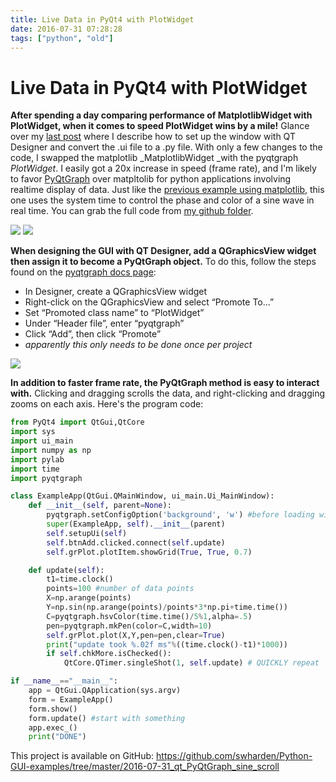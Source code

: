 ```yaml
---
title: Live Data in PyQt4 with PlotWidget
date: 2016-07-31 07:28:28
tags: ["python", "old"]
---
```


# Live Data in PyQt4 with PlotWidget

__After spending a day comparing performance of MatplotlibWidget with PlotWidget, when it comes to speed PlotWidget wins by a mile!__ Glance over my [last post](https://www.swharden.com/wp/2016-07-30-live-data-in-pyqt4-with-matplotlibwidget/) where I describe how to set up the window with QT Designer and convert the .ui file to a .py file. With only a few changes to the code, I swapped the matplotlib _MatplotlibWidget _with the pyqtgraph _PlotWidget_. I easily got a 20x increase in speed (frame rate), and I'm likely to favor [PyQtGraph](http://www.pyqtgraph.org/) over matpltolib for python applications involving realtime display of data. Just like the [previous example using matplotlib](https://www.swharden.com/wp/2016-07-30-live-data-in-pyqt4-with-matplotlibwidget/), this one uses the system time to control the phase and color of a sine wave in real time. You can grab the full code from [my github folder](https://github.com/swharden/Python-GUI-examples/tree/master/2016-07-31_qt_PyQtGraph_sine_scroll).

<div class="text-center img-border img-small">

![](https://swharden.com/static/2016/07/31/demo2.gif)
[![](https://swharden.com/static/2016/07/31/demo2cmd_thumb.jpg)](https://swharden.com/static/2016/07/31/demo2cmd.png)

</div>

__When designing the GUI with QT Designer, add a QGraphicsView widget then assign it to become a PyQtGraph object.__ To do this, follow the steps found on the [pyqtgraph docs page](http://www.pyqtgraph.org/documentation/how_to_use.html#embedding-widgets-inside-pyqt-applications):

* In Designer, create a QGraphicsView widget
* Right-click on the QGraphicsView and select “Promote To...”
* Set “Promoted class name” to “PlotWidget”
* Under “Header file”, enter “pyqtgraph”
* Click “Add”, then click “Promote”
* _apparently this only needs to be done once per project_

<div class="text-center img-border">

[![](https://swharden.com/static/2016/07/31/promoted_thumb.jpg)](https://swharden.com/static/2016/07/31/promoted.png)

</div>

__In addition to faster frame rate, the PyQtGraph method is easy to interact with.__ Clicking and dragging scrolls the data, and right-clicking and dragging zooms on each axis. Here's the program code:

```python
from PyQt4 import QtGui,QtCore
import sys
import ui_main
import numpy as np
import pylab
import time
import pyqtgraph

class ExampleApp(QtGui.QMainWindow, ui_main.Ui_MainWindow):
    def __init__(self, parent=None):
        pyqtgraph.setConfigOption('background', 'w') #before loading widget
        super(ExampleApp, self).__init__(parent)
        self.setupUi(self)
        self.btnAdd.clicked.connect(self.update)
        self.grPlot.plotItem.showGrid(True, True, 0.7)

    def update(self):
        t1=time.clock()
        points=100 #number of data points
        X=np.arange(points)
        Y=np.sin(np.arange(points)/points*3*np.pi+time.time())
        C=pyqtgraph.hsvColor(time.time()/5%1,alpha=.5)
        pen=pyqtgraph.mkPen(color=C,width=10)
        self.grPlot.plot(X,Y,pen=pen,clear=True)
        print("update took %.02f ms"%((time.clock()-t1)*1000))
        if self.chkMore.isChecked():
            QtCore.QTimer.singleShot(1, self.update) # QUICKLY repeat

if __name__=="__main__":
    app = QtGui.QApplication(sys.argv)
    form = ExampleApp()
    form.show()
    form.update() #start with something
    app.exec_()
    print("DONE")
```

This project is available on GitHub: https://github.com/swharden/Python-GUI-examples/tree/master/2016-07-31_qt_PyQtGraph_sine_scroll